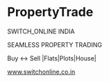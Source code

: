 # PropertyTrade

SWITCH_ONLINE INDIA

SEAMLESS PROPERTY TRADING



Buy <-> Sell |Flats|Plots|House|

www.switchonline.co.in


